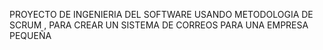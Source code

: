 PROYECTO DE INGENIERIA DEL SOFTWARE USANDO METODOLOGIA DE SCRUM , PARA CREAR UN SISTEMA DE CORREOS PARA UNA EMPRESA PEQUEÑA
